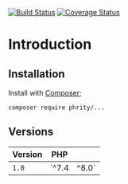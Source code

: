 [![Build Status](https://github.com/sirn-se/.../actions/workflows/acceptance.yml/badge.svg)](https://github.com/sirn-se/.../actions)
[![Coverage Status](https://coveralls.io/repos/github/sirn-se/.../badge.svg?branch=master)](https://coveralls.io/github/sirn-se/...?branch=master)

# Introduction



## Installation

Install with [Composer](https://getcomposer.org/);
```
composer require phrity/...
```


## Versions

| Version | PHP | |
| --- | --- | --- |
| `1.0` | `^7.4|^8.0` | Initial version |
